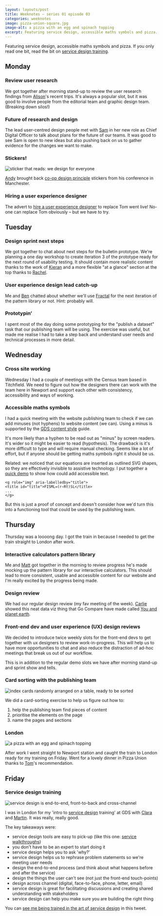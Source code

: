 ```yaml
---
layout: layouts/post
title: Weeknotes – series 01 episode 03
categories: weeknotes
image: pizza-union-square.jpg
image-alt: a pizza with an egg and spinach topping
excerpt: Featuring service design, accessible maths symbols and pizza.
---
```


<p>Featuring service design, accessible maths symbols and pizza. If you only read one bit, read the bit on <a href="#service-design-training">service design training</a>.</p>

## Monday

### Review user research

We got together after morning stand-up to review the user research findings from [Alison](https://twitter.com/AldaviesAlison)'s recent trips. It's always a popular slot, but it was good to involve people from the editorial team and graphic design team. (Breaking down silos!)

### Future of research and design

The lead user-centred design people met with [Sam](https://twitter.com/SamHallWales) in her new role as Chief Digital Officer to talk about plans for the future of our teams. It was good to see Sam is open to new ideas but also pushing back on us to gather evidence for the changes we want to make.

### Stickers!

![sticker that reads: we design for everyone](/images/coop-sticker.jpg)

[Andy](https://twitter.com/mr_dudders) brought back [co-op design principle](http://coop-design-manual.herokuapp.com/principles.html) stickers from his conference in Manchester.

### Hiring a user experience designer

The advert to [hire a user experience designer](https://www.civilservicejobs.service.gov.uk/csr/jobs.cgi?jcode=1581727) to replace Tom went live! No-one can replace Tom obviously – but we have to try.

## Tuesday

### Design sprint next steps

We got together to chat about next steps for the bulletin prototype. We're planning a one day workshop to create iteration 3 of the prototype ready for the next round of usability testing. It should contain more realistic content thanks to the work of [Kieran](https://twitter.com/kieran_forde) and a more flexible "at a glance" section at the top thanks to [Rachel](https://twitter.com/RachelPricetag).

### User experience design lead catch-up

Me and [Ben](https://twitter.com/wiredimage) chatted about whether we'll use [Fractal](https://fractal.build/) for the next iteration of the pattern library or not. Hint: probably will.

### Prototypin’

I spent most of the day doing some prototyping for the "publish a dataset" task that our publishing team will be using. The exercise was useful, but made me realise I had to take a step back and understand user needs and technical processes in more detail.

## Wednesday

### Cross site working

Wednesday I had a couple of meetings with the Census team based in Titchfield. We need to figure out how the designers there can work with the team here in Newport and support each other with consistency, accessibility and ways of working.

### Accessible maths symbols

I had a quick meeting with the website publishing team to check if we can add minuses (not hyphens) to website content (we can). Using a minus is supported by the [GDS content style](https://www.gov.uk/guidance/style-guide/a-to-z-of-gov-uk-style#maths-content) guide.

It's more likely than a hyphen to be read out as "minus" by screen readers. It's wider so it might be easier to read (hypothesis). The drawback is it's more difficult to type and will require manual checking. Seems like a lot of effort, but if anyone should be getting maths symbols right it should be us.

Related: we noticed that our equations are inserted as outlined SVG shapes, so they are effectively invisible to assistive technology. I put together a [quick demo](https://codepen.io/benjystanton/pen/KRrWNN) to show how could add accessible text.

```
<g role="img" aria-labelledby="title">
<title id="title">FISML=(r−Rt)SL</title>
...
</g>
```
But this is just a proof of concept and doesn't consider how we'd turn this into a functioning tool that could be used by the publishing team.

## Thursday

Thursday was a loooong day. I got the train in because I needed to get the train straight to London after work.

### Interactive calculators pattern library

Me and [Matt](https://twitter.com/mathew_weeks) got together in the morning to review progress he's made mocking up the pattern library for our interactive calculators. This should lead to more consistent, usable and accessible content for our website and I'm really excited by the progress being made.

### Design review

We had our regular design review (my fav meeting of the week). [Carlie](https://twitter.com/Carlie_Edge) showed this neat data viz thing that Go Compare have made called [You and planet earth](http://www.gocompare.com/life-insurance/you-and-planet-earth/).

### Front-end dev and user experience (UX) design reviews

We decided to introduce twice weekly slots for the front-end devs to get together with ux designers to review work-in-progress. This will help us to have more opportunities to chat and also reduce the distraction of ad-hoc meetings that break us out of our workflow.

This is in addition to the regular demo slots we have after morning stand-up and sprint show and tells.

### Card sorting with the publishing team

![index cards randomly arranged on a table, ready to be sorted](/images/card-sorting.jpg)

We did a card-sorting exercise to help us figure out how to:

1. help the publishing team find pieces of content
2. prioritise the elements on the page
3. name the pages and sections

### London

![a pizza with an egg and spinach topping](/images/pizza-union.jpg)

After work I went straight to Newport station and caught the train to London ready for my training on Friday. Went for a lovely dinner in Pizza Union thanks to [Tom](https://twitter.com/tomten2two)'s recommendation.

## Friday

### Service design training

![service design is end-to-end, front-to-back and cross-channel](/images/service-design.jpg)

I was in London for my 'intro to [service design](https://gds.blog.gov.uk/2016/04/18/what-we-mean-by-service-design/) training' at GDS with [Clara](https://twitter.com/claragt) and [Martin](https://twitter.com/Martin_Jordan). It was really, really good.

The key takeaways were:

- service design tools are easy to pick-up (like this one: [service walkthroughs](https://twitter.com/benjystanton/status/997486239451316225))
- you don't have to be an expert to start doing it
- service design helps you to ask 'why?'
- service design helps us to rephrase problem statements so we're meeting user needs
- design the end-to-end process (and think about what happens before and after the service)
- design the things the user can't see (not just the front-end touch-points)
- design across channel (digital, face-to-face, phone, letter, email)
- service design is great for facilitating discussions  and creating shared understanding with stakeholders
- service design can help you make sure you are building the right thing

You can [see me being trained in the art of service design](https://twitter.com/Martin_Jordan/status/997427134258909184) in this tweet.
